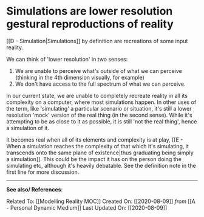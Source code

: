 # Simulations are lower resolution gestural reproductions of reality

[[D - Simulation|Simulations]] by definition are recreations of some input reality. 

We can think of 'lower resolution' in two senses:
1. We are unable to perceive what's outside of what we can perceive (thinking in the 4th dimension visually, for example)
2. We don't have access to the full spectrum of what we can perceive. 

In our current state, we are unable to completely recreate reality in all its complexity on a computer, where most simulations happen. In other uses of the term, like 'simulating' a particular scenario or situation, it's still a lower resolution 'mock' version of the real thing (in the second sense). While it's attempting to be as close to it as possible, it is still 'not the real thing', hence a simulation of it. 

It becomes real when all of its elements and complexity is at play, [[E - When a simulation reaches the complexity of that which it's simulating, it transcends onto the same plane of existence|thus graduating being simply a simulation]]. This could be the impact it has on the person doing the simulating etc, although it's heavily debatable. See the definition note in the first line for more discussion.

---
**See also/ References**:

Related To: [[Modelling Reality MOC]]
Created On: [[2020-08-09]] *from* [[A - Personal Dynamic Medium]]
Last Updated On: [[2020-08-09]]